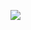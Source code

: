 

![](https://media.discordapp.net/attachments/1382945388956487752/1384216944541962384/SPOILER_untitled_1.jpg?ex=68519ffd&is=68504e7d&hm=505b20ffde580de8a4399165012a904153d9ef382496a51a683fd796ca258639&=&format=webp&width=1127&height=558)
